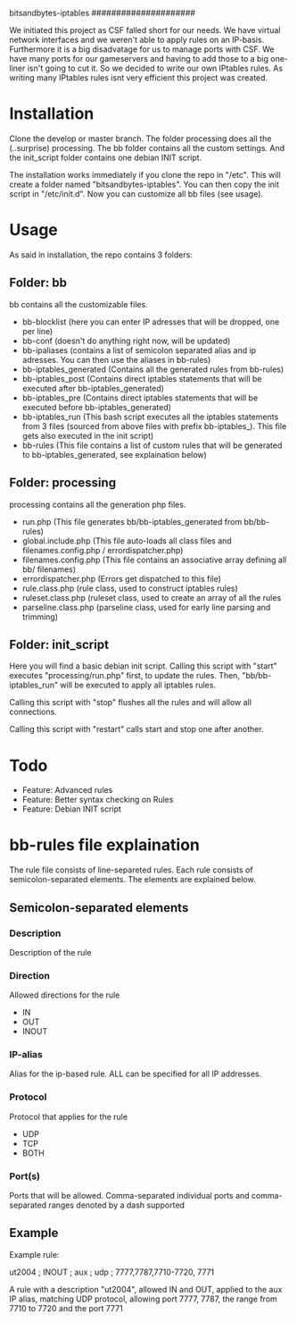 bitsandbytes-iptables
#####################

We initiated this project as CSF falled short for our needs. We have virtual network interfaces and we weren't able to apply rules on an IP-basis. Furthermore it is a big disadvatage for us to manage ports with CSF. We have many ports for our gameservers and having to add those to a big one-liner isn't going to cut it. So we decided to write our own IPtables rules. As writing many IPtables rules isnt very efficient this project was created.

# Installation

Clone the develop or master branch. The folder processing does all the (..surprise) processing. The bb folder contains all the custom settings. And the init_script folder contains one debian INIT script.

The installation works immediately if you clone the repo in "/etc". This will create a folder named "bitsandbytes-iptables". You can then copy the init script in "/etc/init.d".
Now you can customize all bb files (see usage).

# Usage

As said in installation, the repo contains 3 folders:

## Folder: bb

bb contains all the customizable files.

 * bb-blocklist (here you can enter IP adresses that will be dropped, one per line)
 * bb-conf (doesn't do anything right now, will be updated)
 * bb-ipaliases (contains a list of semicolon separated alias and ip adresses. You can then use the aliases in bb-rules)
 * bb-iptables_generated (Contains all the generated rules from bb-rules)
 * bb-iptables_post (Contains direct iptables statements that will be executed after bb-iptables_generated)
 * bb-iptables_pre (Contains direct iptables statements that will be executed before bb-iptables_generated)
 * bb-iptables_run (This bash script executes all the iptables statements from 3 files (sourced from above files with prefix bb-iptables_). This file gets also executed in the init script)
 * bb-rules (This file contains a list of custom rules that will be generated to bb-iptables_generated, see explaination below)

## Folder: processing

processing contains all the generation php files.

 * run.php (This file generates bb/bb-iptables_generated from bb/bb-rules)
 * global.include.php (This file auto-loads all class files and filenames.config.php / errordispatcher.php)
 * filenames.config.php (This file contains an associative array defining all bb/ filenames)
 * errordispatcher.php (Errors get dispatched to this file)
 * rule.class.php (rule class, used to construct iptables rules)
 * ruleset.class.php (ruleset class, used to create an array of all the rules
 * parseline.class.php (parseline class, used for early line parsing and trimming)

## Folder: init_script

Here you will find a basic debian init script. Calling this script with "start" executes "processing/run.php" first, to update the rules. Then, "bb/bb-iptables_run" will be executed to apply all iptables rules.

Calling this script with "stop" flushes all the rules and will allow all connections.

Calling this script with "restart" calls start and stop one after another.

# Todo

 * Feature: Advanced rules
 * Feature: Better syntax checking on Rules
 * Feature: Debian INIT script

# bb-rules file explaination

The rule file consists of line-separeted rules. Each rule consists of semicolon-separated elements. The elements are explained below.

## Semicolon-separated elements

### Description

Description of the rule

### Direction

Allowed directions for the rule

* IN
* OUT
* INOUT

### IP-alias

Alias for the ip-based rule. ALL can be specified for all IP addresses.

### Protocol

Protocol that applies for the rule

* UDP
* TCP
* BOTH

### Port(s)

Ports that will be allowed. Comma-separated individual ports and comma-separated ranges denoted by a dash supported

## Example

Example rule:

ut2004 ; INOUT ; aux ; udp ; 7777,7787,7710-7720, 7771

A rule with a description "ut2004", allowed IN and OUT, applied to the aux IP alias, matching UDP protocol, allowing port 7777, 7787, the range from 7710 to 7720 and the port 7771


